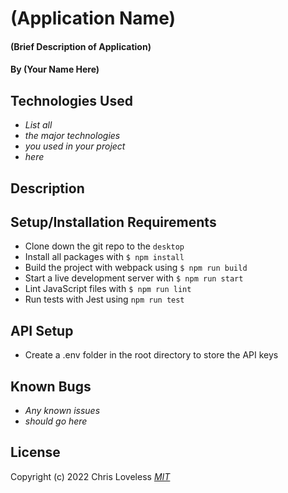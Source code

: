 # (Application Name)

#### (Brief Description of Application)

#### By (Your Name Here)

## Technologies Used

* _List all_
* _the major technologies_
* _you used in your project_
* _here_

## Description

## Setup/Installation Requirements

* Clone down the git repo to the ```desktop```
* Install all packages with ```$ npm install``` 
* Build the project with webpack using ```$ npm run build``` 
* Start a live development server with ```$ npm run start```
* Lint JavaScript files with ```$ npm run lint```
* Run tests with Jest using ```npm run test```

## API Setup

* Create a .env folder in the root directory to store the API keys


## Known Bugs

* _Any known issues_
* _should go here_

## License
Copyright (c) 2022 Chris Loveless
_[MIT](https://choosealicense.com/licenses/mit/)_